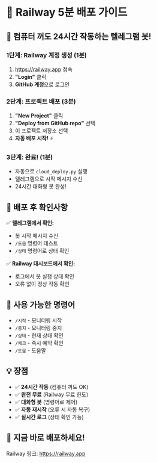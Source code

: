 # 🚄 Railway 5분 배포 가이드

## 🎯 컴퓨터 꺼도 24시간 작동하는 텔레그램 봇!

### 1단계: Railway 계정 생성 (1분)
1. https://railway.app 접속
2. **"Login"** 클릭
3. **GitHub 계정**으로 로그인

### 2단계: 프로젝트 배포 (3분)
1. **"New Project"** 클릭
2. **"Deploy from GitHub repo"** 선택
3. 이 프로젝트 저장소 선택
4. **자동 배포 시작!** ⚡

### 3단계: 완료! (1분)
- 자동으로 `cloud_deploy.py` 실행
- 텔레그램으로 시작 메시지 수신
- 24시간 대화형 봇 완성!

## 🎉 배포 후 확인사항

✅ **텔레그램에서 확인:**
- 봇 시작 메시지 수신
- `/도움` 명령어 테스트
- `/상태` 명령어로 상태 확인

✅ **Railway 대시보드에서 확인:**
- 로그에서 봇 실행 상태 확인
- 오류 없이 정상 작동 확인

## 🤖 사용 가능한 명령어

- `/시작` - 모니터링 시작
- `/중지` - 모니터링 중지
- `/상태` - 현재 상태 확인
- `/체크` - 즉시 예약 확인
- `/도움` - 도움말

## 💡 장점

- ✅ **24시간 작동** (컴퓨터 꺼도 OK)
- ✅ **완전 무료** (Railway 무료 한도)
- ✅ **대화형 봇** (명령어로 제어)
- ✅ **자동 재시작** (오류 시 자동 복구)
- ✅ **실시간 로그** (상태 확인 가능)

## 🚀 지금 바로 배포하세요!

Railway 링크: https://railway.app
